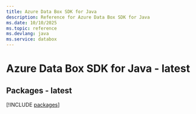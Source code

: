 ```yaml
---
title: Azure Data Box SDK for Java
description: Reference for Azure Data Box SDK for Java
ms.date: 10/10/2025
ms.topic: reference
ms.devlang: java
ms.service: databox
---
```

# Azure Data Box SDK for Java - latest
## Packages - latest
[!INCLUDE [packages](data-box-index.md)]